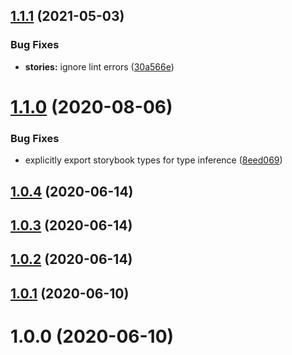 ## [1.1.1](https://github.com/pascaliske/npm-package/compare/v1.1.0...v1.1.1) (2021-05-03)


### Bug Fixes

* **stories:** ignore lint errors ([30a566e](https://github.com/pascaliske/npm-package/commit/30a566e1f9e55de9c92378deb50b376d605d055e))



# [1.1.0](https://github.com/pascaliske/npm-package/compare/v1.0.4...v1.1.0) (2020-08-06)


### Bug Fixes

* explicitly export storybook types for type inference ([8eed069](https://github.com/pascaliske/npm-package/commit/8eed069d441850952def7a98492935d3c649f212))



## [1.0.4](https://github.com/pascaliske/npm-package/compare/v1.0.3...v1.0.4) (2020-06-14)



## [1.0.3](https://github.com/pascaliske/npm-package/compare/v1.0.2...v1.0.3) (2020-06-14)



## [1.0.2](https://github.com/pascaliske/npm-package/compare/v1.0.1...v1.0.2) (2020-06-14)



## [1.0.1](https://github.com/pascaliske/npm-package/compare/v1.0.0...v1.0.1) (2020-06-10)



# 1.0.0 (2020-06-10)



